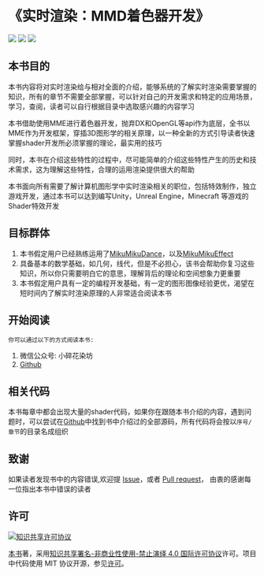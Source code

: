 # 《实时渲染：MMD着色器开发》
![](https://img.shields.io/badge/%E7%AE%80%E4%BD%93%E4%B8%AD%E6%96%87--green.svg) [![](https://img.shields.io/badge/%E8%B5%9E%E5%8A%A9--orange.svg)](./assets/donate.md) [![](https://img.shields.io/badge/%E4%BA%A4%E6%B5%81--yellow.svg)](./assets/chat.md)

## 本书目的
 本书内容将对实时渲染给与相对全面的介绍，能够系统的了解实时渲染需要掌握的知识，所有的章节不需要全部掌握，可以针对自己的开发需求和特定的应用场景，学习，查阅，读者可以自行根据目录中选取感兴趣的内容学习

 本书借助使用MME进行着色器开发，抛弃DX和OpenGL等api作为底层，全书以MME作为开发框架，穿插3D图形学的相关原理，以一种全新的方式引导读者快速掌握shader开发所必须掌握的理论，最实用的技巧

 同时，本书在介绍这些特性的过程中，尽可能简单的介绍这些特性产生的历史和技术需求，这为理解这些特性，合理的运用渲染提供很大的帮助

 本书面向所有需要了解计算机图形学中实时渲染相关的职位，包括特效制作，独立游戏开发，通过本书可以达到编写Unity，Unreal Engine，Minecraft 等游戏的Shader特效开发

## 目标群体
  1. 本书假定用户已经熟练运用了[MikuMikuDance](http://www.geocities.jp/higuchuu4/index_e.htm)，以及[MikuMikuEffect](https://bowlroll.net/file/35012)
  2. 具备基本的数学基础，如几何，线代，但是不必担心，该书会帮助你复习这些知识，所以你只需要明白它的意思，理解背后的理论和空间想象力更重要
  3. 本书假定用户具有一定的编程开发基础，有一定的图形图像经验更优，渴望在短时间内了解实时渲染原理的人非常适合阅读本书

## 开始阅读
  `你可以通过以下的方式阅读本书:`
  1. 微信公众号: 小碎花染坊
  2. [Github](https://github.com/ray-cast/mmd-shader-tutorial)

## 相关代码
 本书每章中都会出现大量的shader代码，如果你在跟随本书介绍的内容，遇到问题时，可以尝试在[Github](https://github.com/ray-cast/mmd-shader-tutorial)中找到书中介绍过的全部源码，所有代码将会按以`序号/章节`的目录名成组织

## 致谢
如果读者发现书中的内容错误,欢迎提 [Issue](https://github.com/ray-cast/mmd-shader-tutorial/issues)，或者 [Pull request](https://github.com/ray-cast/mmd-shader-tutorial/pulls)， 由衷的感谢每一位指出本书中错误的读者
## 许可
 <a rel="license" href="http://creativecommons.org/licenses/by-nc-nd/4.0/"><img alt="知识共享许可协议" style="border-width:0" src="https://i.creativecommons.org/l/by-nc-nd/4.0/80x15.png" /></a>

 [本书](https://github.com/ray-cast/mmd-shader-tutorial)著，采用[知识共享署名-非商业性使用-禁止演绎 4.0 国际许可协议](http://creativecommons.org/licenses/by-nc-nd/4.0/)许可。项目中代码使用 MIT 协议开源，参见[许可](./LICENSE)。

